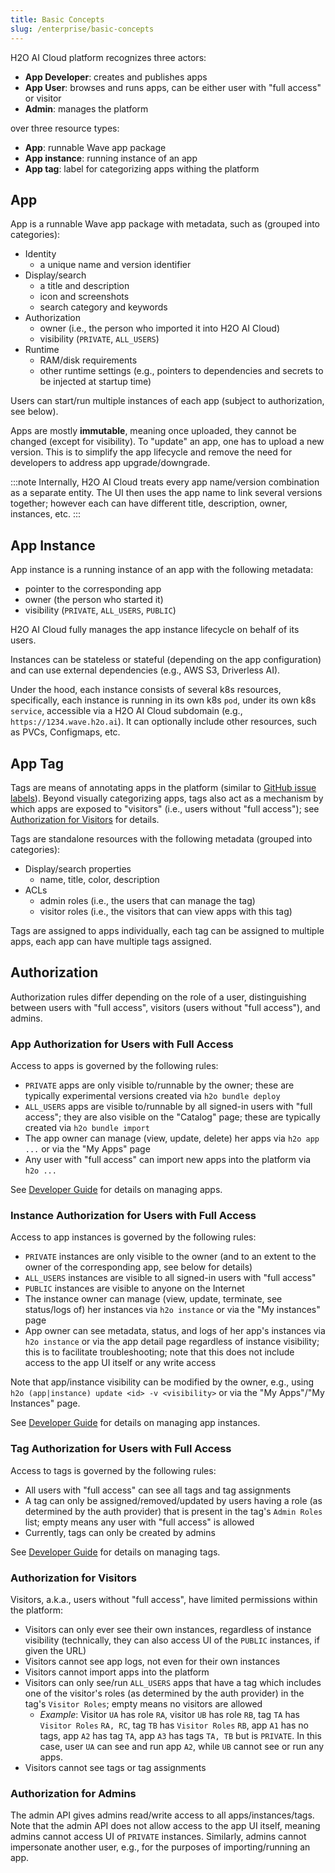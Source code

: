 ```yaml
---
title: Basic Concepts
slug: /enterprise/basic-concepts
---
```


H2O AI Cloud platform recognizes three actors:

* **App Developer**: creates and publishes apps
* **App User**: browses and runs apps, can be either user with "full access" or visitor
* **Admin**: manages the platform

over three resource types:

* **App**: runnable Wave app package
* **App instance**: running instance of an app
* **App tag**: label for categorizing apps withing the platform

## App

App is a runnable Wave app package with metadata, such as (grouped into categories):

* Identity
  * a unique name and version identifier
* Display/search
  * a title and description
  * icon and screenshots
  * search category and keywords
* Authorization
  * owner (i.e., the person who imported it into H2O AI Cloud)
  * visibility (`PRIVATE`, `ALL_USERS`)
* Runtime
  * RAM/disk requirements
  * other runtime settings (e.g., pointers to dependencies and secrets to be injected at startup time)

Users can start/run multiple instances of each app (subject to authorization, see below).

Apps are mostly **immutable**, meaning once uploaded, they cannot be changed (except for visibility).
To "update" an app, one has to upload a new version. This is to simplify the app lifecycle
and remove the need for developers to address app upgrade/downgrade.

:::note
Internally, H2O AI Cloud treats every app name/version combination as a separate entity.
The UI then uses the app name to link several versions together; however each can have different
title, description, owner, instances, etc.
:::

## App Instance

App instance is a running instance of an app with the following metadata:

* pointer to the corresponding app
* owner (the person who started it)
* visibility (`PRIVATE`, `ALL_USERS`, `PUBLIC`)

H2O AI Cloud fully manages the app instance lifecycle on behalf of its users.

Instances can be stateless or stateful (depending on the app configuration)
and can use external dependencies (e.g., AWS S3, Driverless AI).

Under the hood, each instance consists of several k8s resources, specifically, each instance is running in its
own k8s `pod`, under its own k8s `service`, accessible via a H2O AI Cloud subdomain (e.g., `https://1234.wave.h2o.ai`).
It can optionally include other resources, such as PVCs, Configmaps, etc.

## App Tag

Tags are means of annotating apps in the platform (similar to
[GitHub issue labels](https://docs.github.com/en/free-pro-team@latest/github/managing-your-work-on-github/about-labels)).
Beyond visually categorizing apps, tags also act as a mechanism by which apps are exposed to "visitors" (i.e., users without "full access");
see [Authorization for Visitors](#authorization-for-visitors) for details.

Tags are standalone resources with the following metadata (grouped into categories):

* Display/search properties
  * name, title, color, description
* ACLs
  * admin roles (i.e., the users that can manage the tag)
  * visitor roles  (i.e., the visitors that can view apps with this tag)
  
Tags are assigned to apps individually, each tag can be assigned to multiple apps, each app can
have multiple tags assigned.

## Authorization

Authorization rules differ depending on the role of a user, distinguishing between users with "full access",
visitors (users without "full access"), and admins.

### App Authorization for Users with Full Access

Access to apps is governed by the following rules:

* `PRIVATE` apps are only visible to/runnable by the owner;
    these are typically experimental versions created via `h2o bundle deploy`
* `ALL_USERS` apps are visible to/runnable by all signed-in users with "full access"; they are also visible on the "Catalog" page;
    these are typically created via `h2o bundle import`
* The app owner can manage (view, update, delete) her apps via `h2o app ...` or via the "My Apps" page
* Any user with "full access" can import new apps into the platform via `h2o ...`

See [Developer Guide](developer-guide#cli) for details on managing apps.

### Instance Authorization for Users with Full Access

Access to app instances is governed by the following rules:

* `PRIVATE` instances are only visible to the owner (and to an extent to the owner of the corresponding app, see below for details)
* `ALL_USERS` instances are visible to all signed-in users with "full access"
* `PUBLIC` instances are visible to anyone on the Internet
* The instance owner can manage (view, update, terminate, see status/logs of) her instances via `h2o instance` or via the "My instances" page
* App owner can see metadata, status, and logs of her app's instances via `h2o instance` or via the app detail page
  regardless of instance visibility; this is to facilitate troubleshooting;
  note that this does not include access to the app UI itself or any write access

Note that app/instance visibility can be modified by the owner, e.g., using `h2o (app|instance) update <id> -v <visibility>`
or via the "My Apps"/"My Instances" page.

See [Developer Guide](developer-guide#cli) for details on managing app instances.

### Tag Authorization for Users with Full Access

Access to tags is governed by the following rules:

* All users with "full access" can see all tags and tag assignments
* A tag can only be assigned/removed/updated by users having a role (as determined by the auth provider)
  that is present in the tag's `Admin Roles` list; empty means any user with "full access" is allowed
* Currently, tags can only be created by admins

See [Developer Guide](developer-guide#managing-app-tags) for details on managing tags.

### Authorization for Visitors

Visitors, a.k.a., users without "full access", have limited permissions within the platform:

* Visitors can only ever see their own instances, regardless of instance visibility (technically,
  they can also access UI of the `PUBLIC` instances, if given the URL)
* Visitors cannot see app logs, not even for their own instances  
* Visitors cannot import apps into the platform
* Visitors can only see/run `ALL_USERS` apps that have a tag which includes one of the visitor's roles
  (as determined by the auth provider) in the tag's `Visitor Roles`; empty means no visitors are allowed
  * *Example*: Visitor `UA` has role `RA`, visitor `UB` has role `RB`, tag `TA` has `Visitor Roles` `RA, RC`, tag
    `TB` has `Visitor Roles` `RB`, app `A1` has no tags, app `A2` has tag `TA`, app `A3` has tags `TA, TB` but is `PRIVATE`.
    In this case, user `UA` can see and run app `A2`, while `UB` cannot see or run any apps.
* Visitors cannot see tags or tag assignments

### Authorization for Admins

The admin API gives admins read/write access to all apps/instances/tags.
Note that the admin API does not allow access to the app UI itself, meaning admins cannot access UI of `PRIVATE` instances.
Similarly, admins cannot impersonate another user, e.g., for the purposes of importing/running an app.
